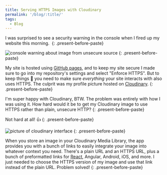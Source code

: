 ```yaml
---
title: Serving HTTPS Images with Cloudinary
permalink: '/blog/:title/'
tags:
  - Blog
---
```


I was surprised to see a security warning in the console when I fired up my website this morning.&nbsp;
{: .present-before-paste}

![console warning about image from unsecure source](https://res.cloudinary.com/dzwa7qhj1/image/upload/v1523272027/https_warning.png)
{: .present-before-paste}

My site is hosted using&nbsp;[GitHub pages](https://pages.github.com/), and to keep my site secure I made sure to go into my repository's settings and select "Enforce HTTPS". But to keep things 💯 you need to make sure&nbsp;*everything*&nbsp;your site interacts with also uses HTTPS. The culprit was my profile picture hosted on [Cloudinary](https://cloudinary.com/).
{: .present-before-paste}

I'm super happy with Cloudinary, BTW. The problem was entirely with how I was using it. How hard would it be to get my Cloudinary image to use HTTPS rather than plain, unsecure HTTP?
{: .present-before-paste}

Not hard at all! 👍
{: .present-before-paste}

![picture of cloudinary interface](https://res.cloudinary.com/dzwa7qhj1/image/upload/v1523272036/Cloudinary_https.png)
{: .present-before-paste}

When you store an image in your Cloudinary Media Library, the app provides you with a bunch of links to easily integrate your image into whatever context you need. There's a plain URL and an HTTPS URL, plus a bunch of preformatted links for [React](https://github.com/cloudinary/cloudinary-react), Angular, Android, iOS, and more. I just needed to choose the HTTPS version of my image and use that link instead of the plain URL. Problem solved!
{: .present-before-paste}